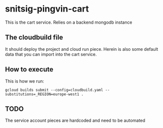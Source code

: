 # snitsig-pingvin-cart
This is the cart service. Relies on a backend mongodb instance

## The cloudbuild file
It should deploy the project and cloud run piece. Herein is also some default data that you can import into
the cart service.

## How to execute
This is how we run:

`gcloud builds submit --config=cloudbuild.yaml --substitutions=_REGION=europe-west1 .`

## TODO
The service account pieces are hardcoded and need to be automated
